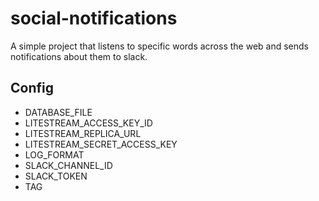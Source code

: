 # social-notifications

A simple project that listens to specific words across the web and sends notifications about them to slack.

## Config

- DATABASE_FILE
- LITESTREAM_ACCESS_KEY_ID
- LITESTREAM_REPLICA_URL
- LITESTREAM_SECRET_ACCESS_KEY
- LOG_FORMAT
- SLACK_CHANNEL_ID
- SLACK_TOKEN
- TAG
